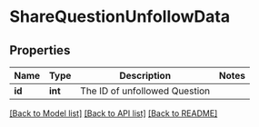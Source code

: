 # ShareQuestionUnfollowData

## Properties
Name | Type | Description | Notes
------------ | ------------- | ------------- | -------------
**id** | **int** | The ID of unfollowed Question | 

[[Back to Model list]](../README.md#documentation-for-models) [[Back to API list]](../README.md#documentation-for-api-endpoints) [[Back to README]](../README.md)


